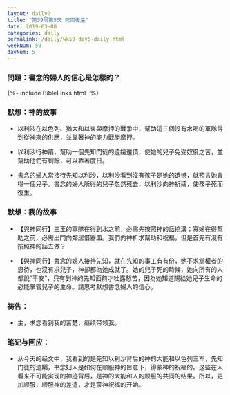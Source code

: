 ```yaml
---
layout: daily2
title: "第59周第5天 死而復生"
date: 2019-03-08
categories: daily
permalink: /daily/wk59-day5-daily.html
weekNum: 59
dayNum: 5
---
```


### 問題：書念的婦人的信心是怎樣的？

{%- include BibleLinks.html -%}

### 默想：神的故事 
+ 以利沙在以色列、猶大和以東與摩押的戰爭中，幫助這三個沒有水喝的軍隊得到從神來的供應，並靠著神的能力戰勝摩押。

+ 以利沙行神蹟，幫助一個先知門徒的遺孀還債，使她的兒子免受奴役之苦，並幫助他們有剩餘，可以靠著度日。

+ 書念的婦人常接待先知以利沙，以利沙看到沒有孩子是她的遺憾，就預言她會得一個兒子。書念的婦人所得的兒子忽然死去，以利沙向神祈禱，使孩子死而復生。

### 默想：我的故事
+ 【與神同行】三王的軍隊在得到水之前，必需先按照神的話挖溝；寡婦在得幫助之前，必需出門向鄰居借器皿。我們向神祈求幫助和祝福，但是首先有沒有按照神的話去做？

+ 【與神同行】書念的婦人接待先知，就在先知的事工有有份，她不求掌權者的恩待，也沒有求兒子，神卻都為她成就了。她的兒子死的時候，她向所有的人都說“平安”，只有到神的先知面前才吐露愁苦，因為她知道賜給她兒子生命的必能掌管兒子的生命。請思考默想書念婦人的信心。

### 祷告：

+ 主，求您看到我的苦楚，继续带领我。

### 笔记与回应：

+ 从今天的经文中，我看到的是先知以利沙背后的神的大能和以色列三军，先知门徒的遗孀，书念妇人是如何在顺服神的旨意下，得蒙神的祝福的。这些在人看来不可能实现的神迹背后，是神的大能和人的顺服的共同的结果。所以，更加顺服，顺服神的差遣，才是蒙神祝福的开始。
